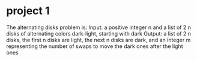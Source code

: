 # project 1

The alternating disks problem is:
Input: a positive integer n and a list of 2 n disks of alternating colors dark-light, starting with dark
Output: a list of 2 n disks, the first n disks are light, the next n disks are dark, and an integer m
representing the number of swaps to move the dark ones after the light ones
